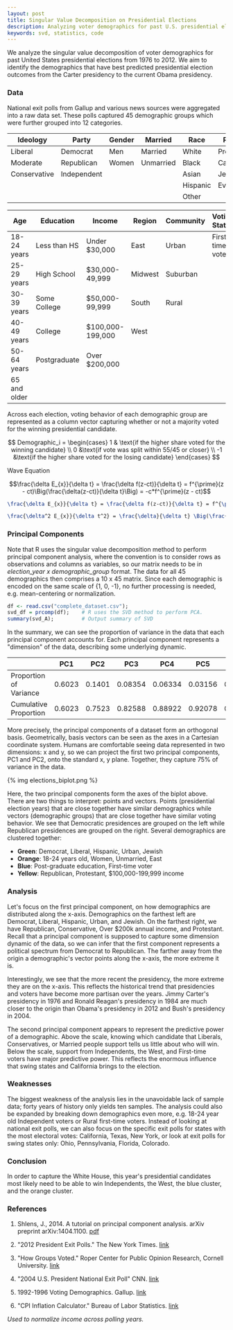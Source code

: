 ```yaml
---
layout: post
title: Singular Value Decomposition on Presidential Elections
description: Analyzing voter demographics for past U.S. presidential elections from 1976 to 2012. 
keywords: svd, statistics, code
---
```


We analyze the singular value decomposition of voter demographics for past United States presidential elections from 1976 to 2012. We aim to identify the demographics that have best predicted presidential election outcomes from the Carter presidency to the current Obama presidency. 

### Data
National exit polls from Gallup and various news sources were aggregated into a raw data set. These polls captured 45 demographic groups which were further grouped into 12 categories.

| Ideology | Party | Gender | Married | Race | Religion |
| --- | --- | --- | --- | --- | --- |
| Liberal | Democrat | Men | Married | White | Protestant |
| Moderate | Republican | Women | Unmarried | Black | Catholic
| Conservative | Independent | | | Asian | Jewish |
| | | | | Hispanic | Evangelical |
| | | | | Other | |

| Age | Education | Income | Region | Community | Voting Status |
| --- | --------- | ------ | ------ | --------- | ------------- |
| 18-24 years | Less than HS | Under $30,000 | East | Urban | First-time voter |
| 25-29 years | High School | $30,000-49,999 | Midwest | Suburban | |
| 30-39 years | Some College | $50,000-99,999 | South | Rural | | 
| 40-49 years | College | $100,000-199,000 | West | | | 
| 50-64 years | Postgraduate | Over $200,000 | | | |
| 65 and older | | | | | |

Across each election, voting behavior of each demographic group are represented as a column vector capturing whether or not a majority voted for the winning presidential candidate.

$$
Demographic_i = 
\begin{cases}
1 & \text{if the higher share voted for the winning candidate} \\
0 &\text{if vote was split within 55/45 or closer} \\
-1 &\text{if the higher share voted for the losing candidate} 
\end{cases}
$$


Wave Equation 

$$\frac{\delta E_{x}}{\delta t} = \frac{\delta f(z-ct)}{\delta t} = f^{\prime}(z - ct)\Big(\frac{\delta(z-ct)}{\delta t}\Big) = -c*f^{\prime}(z - ct)$$


```latex
\frac{\delta E_{x}}{\delta t} = \frac{\delta f(z-ct)}{\delta t} = f^{\prime}(z - ct)\Big(\frac{\delta(z-ct)}{\delta t}\Big) = -c*f^{\prime}(z - ct)

\frac{\delta^2 E_{x}}{\delta t^2} = \frac{\delta}{\delta t} \Big(\frac{\delta Ex}{\delta t}\Big)= f^{\prime\prime}(z - ct)\Big(\frac{\delta(z-ct)}{\delta t}\Big) = c^2*f^{\prime\prime}(z - ct)
```

### Principal Components

Note that R uses the singular value decomposition method to perform principal component analysis, where the convention is to consider rows as observations and columns as variables, so our matrix needs to be in *election_year x demographic_group* format. The data for all 45 demographics then comprises a 10 x 45 matrix. Since each demographic is encoded on the same scale of {1, 0, -1}, no further processing is needed, e.g. mean-centering or normalization.  

```r
df <- read.csv("complete_dataset.csv");
svd_df = prcomp(df);    # R uses the SVD method to perform PCA. 
summary(svd_A);         # Output summary of SVD
```

In the summary, we can see the proportion of variance in the data that each principal component accounts for. Each principal component represents a "dimension" of the data, describing some underlying dynamic.

| | PC1 | PC2 | PC3 | PC4 | PC5 | PC6 | PC7 | PC8 | PC9
| --- | --- | --- | --- | --- | --- | --- | --- | --- | --- |
| Proportion of Variance | 0.6023 | 0.1401 | 0.08354 | 0.06334 | 0.03156 | 0.02662 | 0.02079 | 0.01767 | 0.01415
| Cumulative Proportion | 0.6023 | 0.7523 | 0.82588 | 0.88922 | 0.92078 | 0.94739 | 0.96818 | 0.98585 | 1.00000

More precisely, the principal components of a dataset form an orthogonal basis. Geometrically, basis vectors can be seen as the axes in a Cartesian coordinate system. Humans are comfortable seeing data represented in two dimensions: x and y, so we can project the first two principal components, PC1 and PC2, onto the standard x, y plane. Together, they capture 75% of variance in the data. 

{% img elections_biplot.png %}

Here, the two principal components form the axes of the biplot above. There are two things to interpret: points and vectors. Points (presidential election years) that are close together have similar demographics while vectors (demographic groups) that are close together have similar voting behavior. We see that Democratic presidences are grouped on the left while Republican presidences are grouped on the right. Several demographics are clustered together:

* **Green**: Democrat, Liberal, Hispanic, Urban, Jewish
* **Orange**: 18-24 years old, Women, Unmarried, East
* **Blue**: Post-graduate education, First-time voter
* **Yellow**: Republican, Protestant, $100,000-199,999 income

 
### Analysis

Let's focus on the first principal component, on how demographics are distributed along the x-axis. Demographics on the farthest left are Democrat, Liberal, Hispanic, Urban, and Jewish. On the farthest right, we have Republican, Conservative, Over $200k annual income, and Protestant. Recall that a principal component is supposed to capture some dimension dynamic of the data, so we can infer that the first component represents a political spectrum from Democrat to Republican. The farther away from the origin a demographic's vector points along the x-axis, the more extreme it is.

Interestingly, we see that the more recent the presidency, the more extreme they are on the x-axis. This reflects the historical trend that presidencies and voters have become more partisan over the years. Jimmy Carter's presidency in 1976 and Ronald Reagan's presidency in 1984 are much closer to the origin than Obama's presidency in 2012 and Bush's presidency in 2004.

The second principal component appears to represent the predictive power of a demographic. Above the scale, knowing which candidate that Liberals, Conservatives, or Married people support tells us little about who will win. Below the scale, support from Independents, the West, and First-time voters have major predictive power. This reflects the enormous influence that swing states and California brings to the election.

### Weaknesses 

The biggest weakness of the analysis lies in the unavoidable lack of sample data; forty years of history only yields ten samples. The analysis could also be expanded by breaking down demographics even more, e.g. 18-24 year old Independent voters or Rural first-time voters. Instead of looking at national exit polls, we can also focus on the specific exit polls for states with the most electoral votes: California, Texas, New York, or look at exit polls for swing states only: Ohio, Pennsylvania, Florida, Colorado.

### Conclusion

In order to capture the White House, this year's presidential candidates most likely need to be able to win Independents, the West, the blue cluster, and the orange cluster. 

### References

1. Shlens, J., 2014. A tutorial on principal component analysis. arXiv preprint arXiv:1404.1100. [pdf](http://arxiv.org/pdf/1404.1100.pdf)

2. "2012 President Exit Polls." The New York Times. [link](http://elections.nytimes.com/2012/results/president/exit-polls)

3. "How Groups Voted." Roper Center for Public Opinion Research, Cornell University. [link](http://ropercenter.cornell.edu/polls/us-elections/how-groups-voted/)

4. "2004 U.S. President National Exit Poll" CNN. [link](http://www.cnn.com/ELECTION/2004/pages/results/states/US/P/00/epolls.0.html)

5. 1992-1996 Voting Demographics. Gallup. [link](http://www.gallup.com/poll/9466/election-polls-vote-groups-19921996.aspx)

6. "CPI Inflation Calculator." Bureau of Labor Statistics. [link](http://www.bls.gov/data/inflation_calculator.htm)

*Used to normalize income across polling years.*
